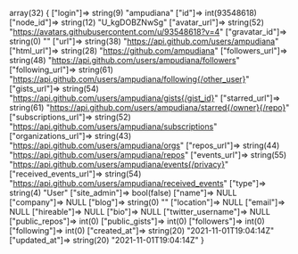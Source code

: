 
array(32) {
  ["login"]=>
  string(9) "ampudiana"
  ["id"]=>
  int(93548618)
  ["node_id"]=>
  string(12) "U_kgDOBZNwSg"
  ["avatar_url"]=>
  string(52) "https://avatars.githubusercontent.com/u/93548618?v=4"
  ["gravatar_id"]=>
  string(0) ""
  ["url"]=>
  string(38) "https://api.github.com/users/ampudiana"
  ["html_url"]=>
  string(28) "https://github.com/ampudiana"
  ["followers_url"]=>
  string(48) "https://api.github.com/users/ampudiana/followers"
  ["following_url"]=>
  string(61) "https://api.github.com/users/ampudiana/following{/other_user}"
  ["gists_url"]=>
  string(54) "https://api.github.com/users/ampudiana/gists{/gist_id}"
  ["starred_url"]=>
  string(61) "https://api.github.com/users/ampudiana/starred{/owner}{/repo}"
  ["subscriptions_url"]=>
  string(52) "https://api.github.com/users/ampudiana/subscriptions"
  ["organizations_url"]=>
  string(43) "https://api.github.com/users/ampudiana/orgs"
  ["repos_url"]=>
  string(44) "https://api.github.com/users/ampudiana/repos"
  ["events_url"]=>
  string(55) "https://api.github.com/users/ampudiana/events{/privacy}"
  ["received_events_url"]=>
  string(54) "https://api.github.com/users/ampudiana/received_events"
  ["type"]=>
  string(4) "User"
  ["site_admin"]=>
  bool(false)
  ["name"]=>
  NULL
  ["company"]=>
  NULL
  ["blog"]=>
  string(0) ""
  ["location"]=>
  NULL
  ["email"]=>
  NULL
  ["hireable"]=>
  NULL
  ["bio"]=>
  NULL
  ["twitter_username"]=>
  NULL
  ["public_repos"]=>
  int(0)
  ["public_gists"]=>
  int(0)
  ["followers"]=>
  int(0)
  ["following"]=>
  int(0)
  ["created_at"]=>
  string(20) "2021-11-01T19:04:14Z"
  ["updated_at"]=>
  string(20) "2021-11-01T19:04:14Z"
}
